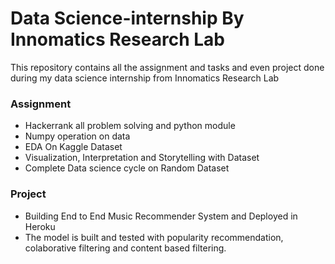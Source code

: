 # Data Science-internship By Innomatics Research Lab
This repository contains all the assignment and tasks and even project done during my data science internship from Innomatics Research Lab

### Assignment
+ Hackerrank all problem solving and python module
+ Numpy operation on data
+ EDA On Kaggle Dataset
+ Visualization, Interpretation and Storytelling with Dataset
+ Complete Data science cycle on Random Dataset

### Project
+ Building End to End Music Recommender System and Deployed in Heroku
+ The model is built and tested with popularity recommendation, colaborative filtering and content based filtering.

